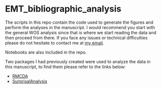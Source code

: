 # EMT_bibliographic_analysis

 The scripts in this repo contain the code used to generate the figures and perform the analyses in the manuscript. I would recommend you start with the general WOS analysis since that is where we start reading the data and then proceed from there. If you face any issues or technical difficulties please do not hesitate to contact me at <a href=mailto:annicenajafi27@gmail.com>my email</a>. 

Notebooks are also included in the repo.

Two packages I had previously created were used to analyze the data in this manuscript, to find them please refer to the links below:
<ul>
<li><a href="https://github.com/AnniceNajafi/RMCDA">RMCDA</a></li> 
<li><a href="https://github.com/AnniceNajafi/SurprisalAnalysis">SurprisalAnalysis</a></li>
</ul>
